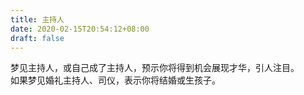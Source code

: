 ```yaml
---
title: 主持人
date: 2020-02-15T20:54:12+08:00
draft: false
---
```


梦见主持人，或自己成了主持人，预示你将得到机会展现才华，引人注目。<br>
如果梦见婚礼主持人、司仪，表示你将结婚或生孩子。<br>
